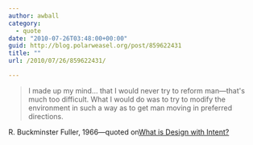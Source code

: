 ```yaml
---
author: awball
category:
  - quote
date: "2010-07-26T03:48:00+00:00"
guid: http://blog.polarweasel.org/post/859622431
title: ""
url: /2010/07/26/859622431/

---
```

> I made up my mind… that I would never try to reform man&mdash;that's much too difficult. What I would do was to try to modify the environment in such a way as to get man moving in preferred directions.

 R. Buckminster Fuller, 1966&mdash;quoted on[What is Design with Intent?](http://architectures.danlockton.co.uk/what-is-design-with-intent/)

